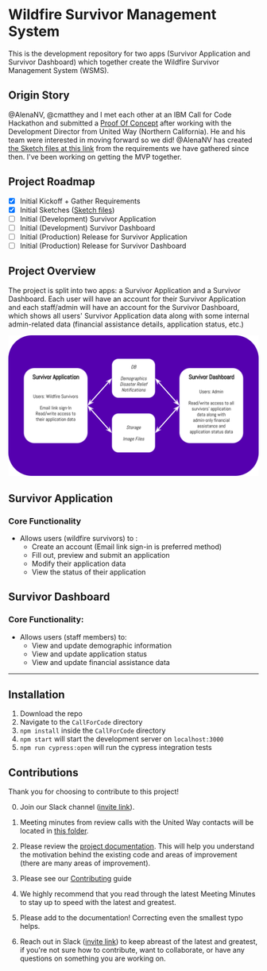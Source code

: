 # Wildfire Survivor Management System

This is the development repository for two apps (Survivor Application and Survivor Dashboard) which together create the Wildfire Survivor Management System (WSMS).

## Origin Story

@AlenaNV, @cmatthey and I met each other at an IBM Call for Code Hackathon and submitted a <a href="https://docs.google.com/presentation/d/1d_3tq-1y3BTtaHsHbbBHTFACioDKjJyVuCnjy360n_4/edit?usp=sharing">Proof Of Concept</a> after working with the Development Director from United Way (Northern California). He and his team were interested in moving forward so we did! @AlenaNV has created <a href="https://sketch.cloud/s/8Az7w">the Sketch files at this link</a> from the requirements we have gathered since then. I've been working on getting the MVP together. 

## Project Roadmap

- [x] Initial Kickoff + Gather Requirements
- [x] Initial Sketches (<a href="https://sketch.cloud/s/8Az7w">Sketch files</a>)
- [ ] Initial (Development) Survivor Application
- [ ] Initial (Development) Survivor Dashboard
- [ ] Initial (Production) Release for Survivor Application
- [ ] Initial (Production) Release for Survivor Dashboard

## Project Overview

The project is split into two apps: a Survivor Application and a Survivor Dashboard. Each user will have an account for their Survivor Application and each staff/admin will have an account for the Survivor Dashboard, which shows all users' Survivor Application data along with some internal admin-related data (financial assistance details, application status, etc.)

<img src="./public/images/WSMS.svg" />

## Survivor Application

### Core Functionality

- Allows users (wildfire survivors) to :
  - Create an account (Email link sign-in is preferred method)
  - Fill out, preview and submit an application
  - Modify their application data
  - View the status of their application
  
## Survivor Dashboard

### Core Functionality:

- Allows users (staff members) to:
  - View and update demographic information
  - View and update application status
  - View and update financial assistance data
 <hr>
 
## Installation

1. Download the repo
2. Navigate to the `CallForCode` directory
3. `npm install` inside the `CallForCode` directory
4. `npm start` will start the development server on `localhost:3000`
5. `npm run cypress:open` will run the cypress integration tests

## Contributions

Thank you for choosing to contribute to this project!

0. Join our Slack channel (<a href="https://join.slack.com/t/wsms-contributors/shared_invite/enQtNzI2Mjk5MDM2Mzg0LTUyYWYwMjNiN2U3MTJlMDhhYmFlNWNlOGQ4ZWJkYWE0MTAzZjU0MjYzYzkxNWExNDMxMjViZWNhY2MxZmZkODE">invite link</a>).

1. Meeting minutes from review calls with the United Way contacts will be located in <a href="https://drive.google.com/drive/folders/10XQV-3Z71ZYGFno3BFoPAunxVdZGDOM5?usp=sharing">this folder</a>.

2. Please review the <a href="./docs">project documentation</a>. This will help you understand the motivation behind the existing code and areas of improvement (there are many areas of improvement).

3. Please see our <a href="docs/CONTRIBUTING.md">Contributing</a> guide

4. We highly recommend that you read through the latest Meeting Minutes to stay up to speed with the latest and greatest.

5. Please add to the documentation! Correcting even the smallest typo helps. 

6. Reach out in Slack (<a href="https://join.slack.com/t/wsms-contributors/shared_invite/enQtNzI2Mjk5MDM2Mzg0LTUyYWYwMjNiN2U3MTJlMDhhYmFlNWNlOGQ4ZWJkYWE0MTAzZjU0MjYzYzkxNWExNDMxMjViZWNhY2MxZmZkODE">invite link</a>) to keep abreast of the latest and greatest, if you're not sure how to contribute, want to collaborate, or have any questions on something you are working on.
